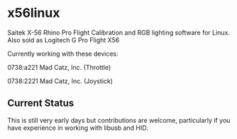 # x56linux
Saitek X-56 Rhino Pro Flight Calibration and RGB lighting software for Linux.
Also sold as Logitech G Pro Flight X56

Currently working with these devices:

0738:a221 Mad Catz, Inc. (Throttle)

0738:2221 Mad Catz, Inc. (Joystick)

## Current Status
This is still very early days but contributions are welcome, particularly if you have experience in working with libusb and HID.
